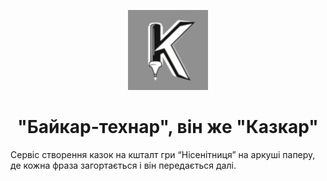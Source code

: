 
<p align="center">
  <img src="static/favicon.png" alt="Логотип Казкаря" title="Казкар" />
</p>

<h1 align="center">
    "Байкар-технар", він же "Казкар"
</h1>

<p>
    Cервіс створення казок на кшталт гри “Нісенітниця” на аркуші паперу, де кожна фраза загортається і він передається далі.
</p>